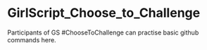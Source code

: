 # GirlScript_Choose_to_Challenge
Participants of GS #ChooseToChallenge can practise basic github commands here.
